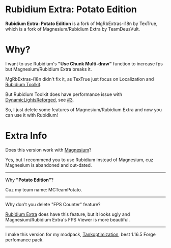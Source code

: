 # Rubidium Extra: Potato Edition

**Rubidium Extra: Potato Edition** is a fork of MgRbExtras-i18n by TexTrue, which is a fork of Magnesium/Rubidium Extra by TeamDeusVult.

# Why?

I want to use Rubidium's **"Use Chunk Multi-draw"** function to increase fps but Magnesium/Rubidium Extra breaks it.

MgRbExtras-i18n didn't fix it, as TexTrue just focus on Localization and [Rubidium Toolkit](https://modrinth.com/mod/rubidium-toolkit).

But Rubidium Toolkit does have performance issue with [DynamicLightsReforged](https://github.com/TeamDeusVult/DynamicLightsReforged), see [#3](https://github.com/TexTrueStudio/RubidiumToolkit/issues/3).

So, I just delete some features of Magnesium/Rubidium Extra and now you can use it with Rubidium!

# Extra Info

Does this version work with [Magnesium](https://beta.curseforge.com/minecraft/mc-mods/sodium-reforged)?

Yes, but I recommend you to use Rubidium instead of Magnesium, cuz Magnesium is abandoned and out-dated.
________________

Why **"Potato Edition"**?

Cuz my team name: MCTeamPotato.

________________

Why don't you delete "FPS Counter" feature? 

[Rubidium Extra](https://modrinth.com/mod/rubidium-extra) does have this feature, but it looks ugly and Magnesium/Rubidium Extra's FPS Viewer is more beautiful.

________________

I make this version for my modpack, [Tankoptimization](https://github.com/MCTeamPotato/Tankoptimization), best 1.16.5 Forge perfomance pack.

